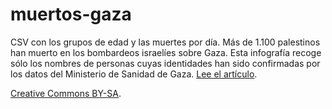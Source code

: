 muertos-gaza
============

CSV con los grupos de edad y las muertes por día. Más de 1.100 palestinos han muerto en los bombardeos israelíes sobre Gaza. Esta infografía recoge sólo los nombres de personas cuyas identidades han sido confirmadas por los datos del Ministerio de Sanidad de Gaza. [Lee el artículo](http://www.eldiario.es/politica/victimas-mortales-israelies-Franja-Gaza_0_281722634.html).

[Creative Commons BY-SA](https://creativecommons.org/licenses/by-sa/4.0/). 